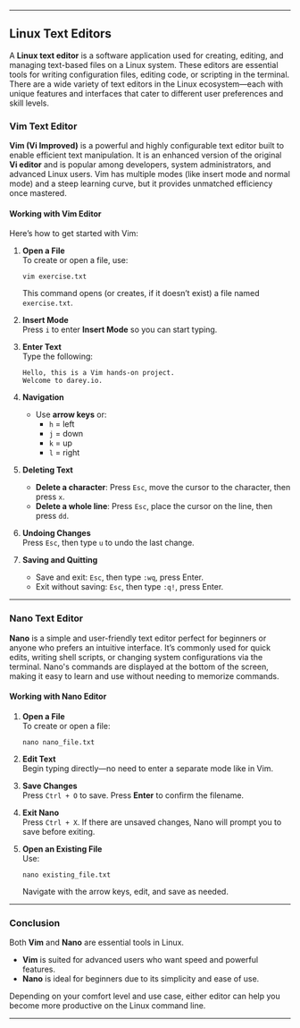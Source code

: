 
---

## **Linux Text Editors**

A **Linux text editor** is a software application used for creating, editing, and managing text-based files on a Linux system. These editors are essential tools for writing configuration files, editing code, or scripting in the terminal. There are a wide variety of text editors in the Linux ecosystem—each with unique features and interfaces that cater to different user preferences and skill levels.

### **Vim Text Editor**

**Vim (Vi Improved)** is a powerful and highly configurable text editor built to enable efficient text manipulation. It is an enhanced version of the original **Vi editor** and is popular among developers, system administrators, and advanced Linux users. Vim has multiple modes (like insert mode and normal mode) and a steep learning curve, but it provides unmatched efficiency once mastered.

#### **Working with Vim Editor**

Here’s how to get started with Vim:

1. **Open a File**  
   To create or open a file, use:  
   ```
   vim exercise.txt
   ```  
   This command opens (or creates, if it doesn’t exist) a file named `exercise.txt`.

2. **Insert Mode**  
   Press `i` to enter **Insert Mode** so you can start typing.

3. **Enter Text**  
   Type the following:  
   ```
   Hello, this is a Vim hands-on project.  
   Welcome to darey.io.
   ```

4. **Navigation**  
   - Use **arrow keys** or:
     - `h` = left  
     - `j` = down  
     - `k` = up  
     - `l` = right  

5. **Deleting Text**
   - **Delete a character**: Press `Esc`, move the cursor to the character, then press `x`.  
   - **Delete a whole line**: Press `Esc`, place the cursor on the line, then press `dd`.

6. **Undoing Changes**  
   Press `Esc`, then type `u` to undo the last change.

7. **Saving and Quitting**  
   - Save and exit: `Esc`, then type `:wq`, press Enter.  
   - Exit without saving: `Esc`, then type `:q!`, press Enter.

---

### **Nano Text Editor**

**Nano** is a simple and user-friendly text editor perfect for beginners or anyone who prefers an intuitive interface. It’s commonly used for quick edits, writing shell scripts, or changing system configurations via the terminal. Nano's commands are displayed at the bottom of the screen, making it easy to learn and use without needing to memorize commands.

#### **Working with Nano Editor**

1. **Open a File**  
   To create or open a file:  
   ```
   nano nano_file.txt
   ```

2. **Edit Text**  
   Begin typing directly—no need to enter a separate mode like in Vim.

3. **Save Changes**  
   Press `Ctrl + O` to save. Press **Enter** to confirm the filename.

4. **Exit Nano**  
   Press `Ctrl + X`. If there are unsaved changes, Nano will prompt you to save before exiting.

5. **Open an Existing File**  
   Use:  
   ```
   nano existing_file.txt
   ```  
   Navigate with the arrow keys, edit, and save as needed.

---

### **Conclusion**

Both **Vim** and **Nano** are essential tools in Linux.  
- **Vim** is suited for advanced users who want speed and powerful features.  
- **Nano** is ideal for beginners due to its simplicity and ease of use.

Depending on your comfort level and use case, either editor can help you become more productive on the Linux command line.

---
